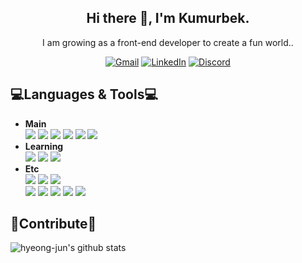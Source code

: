 <h2 align="center">Hi there 👋, I'm Kumurbek.</h2>

<p align="center">I am growing as a front-end developer to create a fun world..</p>

<p align="center">
	<a href="mailto:kumurbek.b@gmail.com"><img src="https://img.shields.io/badge/Gmail-%23D14836?style=flat-square&logo=Gmail&logoColor=white" alt="Gmail"/></a>
	<a href="https://www.linkedin.com/in/khumarbyek-beybit/"><img src="https://img.shields.io/badge/LinkedIn-%230077B5?style=flat-square&logo=LinkedIn&logoColor=white" alt="LinkedIn"/></a>
	<a href="https://discordapp.com/users/Kumurbek#9180/"><img src="https://img.shields.io/badge/Discord-%237289DA?style=flat-square&logo=Discord&logoColor=white" alt="Discord"/></a>
</p>

💻Languages & Tools💻 
---
* **Main**   
<img src="https://img.shields.io/badge/HTML5-E34F26?style=flat-square&logo=HTML5&logoColor=white"/></a>
<img src="https://img.shields.io/badge/Kotlin-7BC8F6?style=flat-square&logo=Kotlin&logoColor=white"/></a>
<img src="https://img.shields.io/badge/Spring-6DB33F?style=flat-square&logo=Spring&logoColor=green"/></a>
<img src="https://img.shields.io/badge/JDBC-yellow?style=flat-square&logo=JDBC&logoColor=white"/></a>
<img src="https://img.shields.io/badge/Jpa-3766AB?style=flat-square&logo=Jpa&logoColor=white"/></a>
<img src="https://img.shields.io/badge/mysql-f7f7f7?style=flat-square&logo=mysql&logoColor=black"/></a>
* **Learning**   
<img src="https://img.shields.io/badge/C++-f6f644?style=flat-square&logo=C++&logoColor=#00599C"/></a>
<img src="https://img.shields.io/badge/python-339933?style=flat-square&logo=python&logoColor=#white"/></a>
<img src="https://img.shields.io/badge/Amazon%20AWS-232F3E?style=flat-square&logo=Amazon%20AWS&logoColor=#232F3E"/></a>
* **Etc**   
<img src="https://img.shields.io/badge/IntelliJ%20IDEA-000000?style=flat-square&logo=IntelliJ%20IDEA&logoColor=#000000"/></a>
<img src="https://img.shields.io/badge/Spring Boot-6DB33F?style=flat-square&logo=Springboot&logoColor=green"/></a>
<img src="https://img.shields.io/badge/Android Studio-3DDC84?style=flat-square&logo=android&logoColor=white"/></a>   
<img src="https://img.shields.io/badge/Visual%20Studio-5C2D91?style=flat-square&logo=Visual%20Studio&logoColor=#5C2D91"/></a>
<img src="https://img.shields.io/badge/Notion-b4f5bd?style=flat&logo=Notion&logoColor=black"/></a>
<img src="https://img.shields.io/badge/Slack-A442A0?style=flat&logo=Slack&logoColor=white"/></a>
<img src="https://img.shields.io/badge/GitHub-gray?style=flat&logo=GitHub&logoColor=black"/></a>
<img src="https://img.shields.io/badge/Git-blue?style=flat&logo=Git&logoColor=F05032"/></a>

🙏Contribute🙏
---
![hyeong-jun's github stats](https://github-readme-stats.vercel.app/api?username=hyeong-jun-kim&show_icons=true&theme=dark&bg_color=#3399ff)
